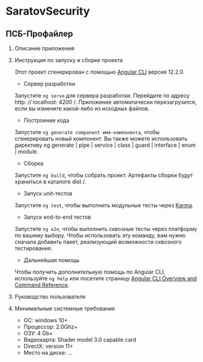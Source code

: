 # SaratovSecurity

## ПСБ-Профайлер

1. Описание приложения

2. Инструкция по запуску и сборке проекта

    Этот проект сгенерирован с помощью [Angular CLI](https://github.com/angular/angular-cli) версия 12.2.0.

    * Сервер разработки

   Запустите `ng serve` для сервера разработки. Перейдите по адресу http: // localhost: 4200 /. Приложение автоматически перезагрузится, если вы измените какой-либо из исходных файлов.

    * Построение кода

   Запустите `ng generate component имя-компонента`, чтобы сгенерировать новый компонент. Вы также можете использовать директиву ng generate | pipe | service | class | guard | interface | enum | module.

    * Сборка

   Запустите `ng build`, чтобы собрать проект. Артефакты сборки будут храниться в каталоге dist /.

    * Запуск unit-тестов

   Запустите `ng test`, чтобы выполнить модульные тесты через [Karma](https://karma-runner.github.io).

    * Запуск end-to-end тестов

   Запустите `ng e2e`, чтобы выполнить сквозные тесты через платформу по вашему выбору. Чтобы использовать эту команду, вам нужно сначала добавить пакет, реализующий возможности сквозного тестирования.

    * Дальнейшая помощь

   Чтобы получить дополнительную помощь по Angular CLI, используйте `ng help` или посетите страницу [Angular CLI Overview and Command Reference](https://angular.io/cli).

3. Руководство пользователя

4. Минимальные системные требования

   * ОС: windows 10+
   * Процессор: 2.0Ghz+
   * ОЗУ: 4 Gb+
   * Видеокарта: Shader model 3.0 capable card
   * DirectX: version 11+
   * Место на диске: ...

